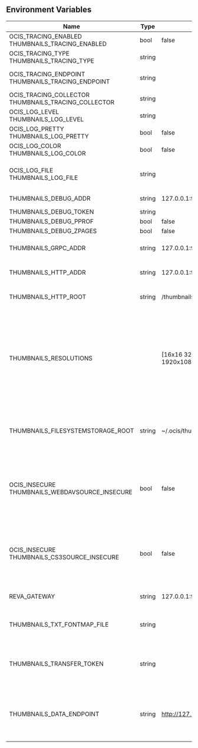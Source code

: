 ## Environment Variables

| Name | Type | Default Value | Description |
|------|------|---------------|-------------|
| OCIS_TRACING_ENABLED<br/>THUMBNAILS_TRACING_ENABLED | bool | false | Enable tracing.|
| OCIS_TRACING_TYPE<br/>THUMBNAILS_TRACING_TYPE | string |  | The tracing type.|
| OCIS_TRACING_ENDPOINT<br/>THUMBNAILS_TRACING_ENDPOINT | string |  | The endpoint of the tracing service.|
| OCIS_TRACING_COLLECTOR<br/>THUMBNAILS_TRACING_COLLECTOR | string |  | The tracing collector.|
| OCIS_LOG_LEVEL<br/>THUMBNAILS_LOG_LEVEL | string |  | The log level.|
| OCIS_LOG_PRETTY<br/>THUMBNAILS_LOG_PRETTY | bool | false | Enable pretty logs.|
| OCIS_LOG_COLOR<br/>THUMBNAILS_LOG_COLOR | bool | false | Enable colored logs.|
| OCIS_LOG_FILE<br/>THUMBNAILS_LOG_FILE | string |  | The path to the log file when logging to file.|
| THUMBNAILS_DEBUG_ADDR | string | 127.0.0.1:9189 | The debug address|
| THUMBNAILS_DEBUG_TOKEN | string |  | |
| THUMBNAILS_DEBUG_PPROF | bool | false | |
| THUMBNAILS_DEBUG_ZPAGES | bool | false | |
| THUMBNAILS_GRPC_ADDR | string | 127.0.0.1:9185 | The address off the grpc service.|
| THUMBNAILS_HTTP_ADDR | string | 127.0.0.1:9186 | The address of the HTTP service.|
| THUMBNAILS_HTTP_ROOT | string | /thumbnails | The root path of the HTTP service.|
| THUMBNAILS_RESOLUTIONS |  | [16x16 32x32 64x64 128x128 1920x1080 3840x2160 7680x4320] | The supported target resolutions in the format WidthxHeight e.g. 32x32. You can provide multiple resolutions seperated by a comma.|
| THUMBNAILS_FILESYSTEMSTORAGE_ROOT | string | ~/.ocis/thumbnails | The directory where the filesystem storage will store the thumbnails.|
| OCIS_INSECURE<br/>THUMBNAILS_WEBDAVSOURCE_INSECURE | bool | false | Ignore untrusted SSL certificates when connecting to the webdav source.|
| OCIS_INSECURE<br/>THUMBNAILS_CS3SOURCE_INSECURE | bool | false | Ignore untrusted SSL certificates when connecting to the CS3 source.|
| REVA_GATEWAY | string | 127.0.0.1:9142 | The CS3 gateway endpoint|
| THUMBNAILS_TXT_FONTMAP_FILE | string |  | The path to a font file for txt thumbnails.|
| THUMBNAILS_TRANSFER_TOKEN | string |  | The secret to sign JWT to download the actual thumbnail file.|
| THUMBNAILS_DATA_ENDPOINT | string | http://127.0.0.1:9186/thumbnails/data | The HTTP endpoint where the actual thumbnail file can be downloaded.|